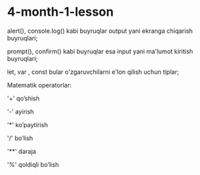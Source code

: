 # 4-month-1-lesson

alert(), console.log() kabi buyruqlar output yani ekranga chiqarish buyruqlari;

prompt(), confirm() kabi buyruqlar esa input yani ma'lumot kiritish buyruqlari;

let, var , const bular o'zgaruvchilarni e'lon qilish uchun tiplar;

Matematik operatorlar:

'+' qo’shish

'-' ayirish

'*' ko’paytirish
  
'/'  bo’lish

'**' daraja

'%'  qoldiqli bo’lish
